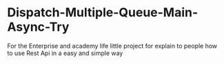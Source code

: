 # Dispatch-Multiple-Queue-Main-Async-Try
For the Enterprise and academy life little project for explain to people how to use Rest Api in a easy and simple way
